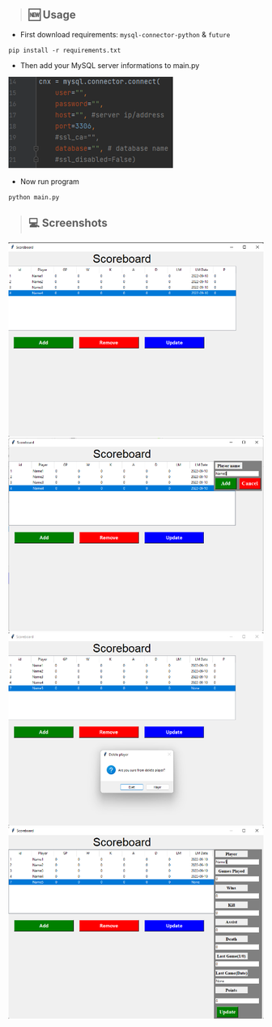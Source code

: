 >## 🆕 Usage  
  

- First download requirements: `mysql-connector-python` & `future`
```
pip install -r requirements.txt
```
- Then add your MySQL server informations to main.py
  
  

![](https://raw.githubusercontent.com/siriiuss/python-tkinter-leaderboard-mysql/main/screenshots/screenshot5.png)  
  

- Now run program
```
python main.py
```   
  

>## 💻 Screenshots  
  

![Main Screen](https://raw.githubusercontent.com/siriiuss/python-tkinter-leaderboard-mysql/main/screenshots/screenshot1.png)
![](https://raw.githubusercontent.com/siriiuss/python-tkinter-leaderboard-mysql/main/screenshots/screenshot2.png)  
![](https://raw.githubusercontent.com/siriiuss/python-tkinter-leaderboard-mysql/main/screenshots/screenshot3.png)  
![](https://raw.githubusercontent.com/siriiuss/python-tkinter-leaderboard-mysql/main/screenshots/screenshot4.png)  
  


